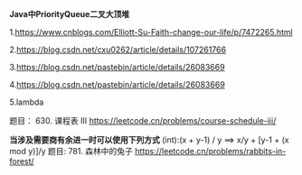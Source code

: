 **Java中PriorityQueue二叉大顶堆**

1.https://www.cnblogs.com/Elliott-Su-Faith-change-our-life/p/7472265.html

2.https://blog.csdn.net/cxu0262/article/details/107261766

3.https://blog.csdn.net/pastebin/article/details/26083669

4.https://blog.csdn.net/pastebin/article/details/26083669

5.lambda

题目：
630. 课程表 III https://leetcode.cn/problems/course-schedule-iii/


**当涉及需要商有余进一时可以使用下列方式**
  (int):(x + y-1) / y  ==>  x/y + [y-1 + (x mod y)]/y
题目:
781. 森林中的兔子 https://leetcode.cn/problems/rabbits-in-forest/
